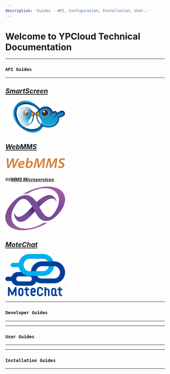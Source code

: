```yaml
---
description: 'Guides - API, Configuration, Installation, User..'
---
```


# Welcome to YPCloud Technical Documentation

---
### `API Guides`
---

## [_**SmartScreen**_](https://gitbook.ypcloud.com/smartscreen-api-guide/)

![](.gitbook/assets/ss.png/)

## [_**WebMMS**_](https://gitbook.ypcloud.com/webmms-api-guide/)

![](.gitbook/assets/webmms_s.png)

##[_**MMS Microservices**_](https://gitbook.ypcloud.com/mms-microservices-api-guide/)

![](.gitbook/assets/mms_s.png)

## [_**MoteChat**_](https://gitbook.ypcloud.com/motechat-api-guide/)

![](.gitbook/assets/mc_s.png)

---
### `Developer Guides`
---

---
### `User Guides`
---

---
### `Installation Guides`
---



 



